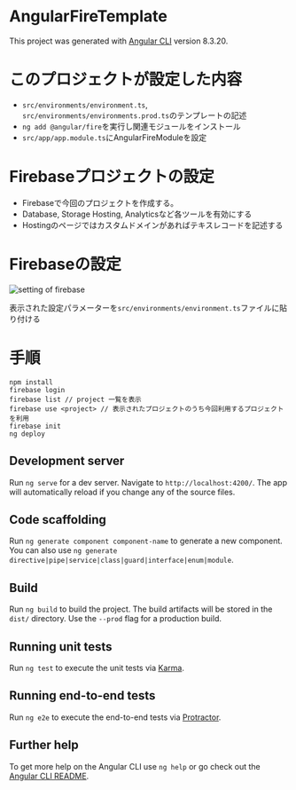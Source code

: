 # AngularFireTemplate

This project was generated with [Angular CLI](https://github.com/angular/angular-cli) version 8.3.20.

# このプロジェクトが設定した内容
- `src/environments/environment.ts`, `src/environments/environments.prod.ts`のテンプレートの記述
- `ng add @angular/fire`を実行し関連モジュールをインストール
- `src/app/app.module.ts`にAngularFireModuleを設定 


# Firebaseプロジェクトの設定
- Firebaseで今回のプロジェクトを作成する。
- Database, Storage Hosting, Analyticsなど各ツールを有効にする
- Hostingのページではカスタムドメインがあればテキスレコードを記述する

# Firebaseの設定
![setting of firebase](https://firebasestorage.googleapis.com/v0/b/storage-ui.appspot.com/o/1594254623860?alt=media&token=54b0a85e-5ba0-459d-ba68-4fd4b9c0d2f4)

表示された設定パラメーターを`src/environments/environment.ts`ファイルに貼り付ける

# 手順

```
npm install
firebase login
firebase list // project 一覧を表示
firebase use <project> // 表示されたプロジェクトのうち今回利用するプロジェクトを利用
firebase init
ng deploy
```

## Development server

Run `ng serve` for a dev server. Navigate to `http://localhost:4200/`. The app will automatically reload if you change any of the source files.

## Code scaffolding

Run `ng generate component component-name` to generate a new component. You can also use `ng generate directive|pipe|service|class|guard|interface|enum|module`.

## Build

Run `ng build` to build the project. The build artifacts will be stored in the `dist/` directory. Use the `--prod` flag for a production build.

## Running unit tests

Run `ng test` to execute the unit tests via [Karma](https://karma-runner.github.io).

## Running end-to-end tests

Run `ng e2e` to execute the end-to-end tests via [Protractor](http://www.protractortest.org/).

## Further help

To get more help on the Angular CLI use `ng help` or go check out the [Angular CLI README](https://github.com/angular/angular-cli/blob/master/README.md).
